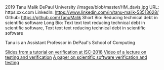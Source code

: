2019
Tanu Malik
DePaul University
/images/blob/master/HM_davis.jpg
URL: https:xxx.com
LinkedIn: https://www.linkedin.com/in/tanu-malik-53513628/
Github: https://github.com/TanuMalik
Short Bio: Reducing technical debt in scientific software
Long Bio: Text text text reducing technical debt in scientific software, Text text text reducing technical debt in scientific software

Tanu is an Assistant Professor in DePaul's School of Computing

<a href="https://figshare.com/articles/Testing_of_HPC_Scientific_Software-_Part_1/6453017" class="link-row">Slides from a tutorial on verification at ISC-2018</a>
<a href="https://www.youtube.com/watch?v=c3bXqkBgxuI&index=6&list=PLGj2a3KTwhRaRHLBOsXfw_SegaYiDlgiw" class="link-row">Video of a lecture on testing and verification</a>
<a href="https://onlinelibrary.wiley.com/doi/abs/10.1002/spe.2220" class="link-row">A paper on scientific software verification and testing</a>

